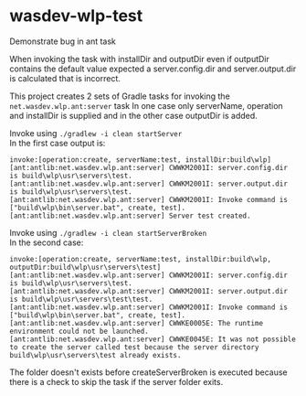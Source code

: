 # wasdev-wlp-test
Demonstrate bug in ant task

When invoking the task with installDir and outputDir even if outputDir contains the default value expected a server.config.dir and server.output.dir is calculated that is incorrect.

This project creates 2 sets of Gradle tasks for invoking the `net.wasdev.wlp.ant:server` task
In one case only serverName, operation and installDir is supplied and in the other case outputDir is added.

Invoke using `./gradlew -i clean startServer`  
In the first case output is:
```
invoke:[operation:create, serverName:test, installDir:build\wlp]
[ant:antlib:net.wasdev.wlp.ant:server] CWWKM2001I: server.config.dir is build\wlp\usr\servers\test.
[ant:antlib:net.wasdev.wlp.ant:server] CWWKM2001I: server.output.dir is build\wlp\usr\servers\test.
[ant:antlib:net.wasdev.wlp.ant:server] CWWKM2001I: Invoke command is ["build\wlp\bin\server.bat", create, test].
[ant:antlib:net.wasdev.wlp.ant:server] Server test created.
```

Invoke using `./gradlew -i clean startServerBroken`  
In the second case:
```
invoke:[operation:create, serverName:test, installDir:build\wlp, outputDir:build\wlp\usr\servers\test]
[ant:antlib:net.wasdev.wlp.ant:server] CWWKM2001I: server.config.dir is build\wlp\usr\servers\test.
[ant:antlib:net.wasdev.wlp.ant:server] CWWKM2001I: server.output.dir is build\wlp\usr\servers\test\test.
[ant:antlib:net.wasdev.wlp.ant:server] CWWKM2001I: Invoke command is ["build\wlp\bin\server.bat", create, test].
[ant:antlib:net.wasdev.wlp.ant:server] CWWKE0005E: The runtime environment could not be launched.
[ant:antlib:net.wasdev.wlp.ant:server] CWWKE0045E: It was not possible to create the server called test because the server directory build\wlp\usr\servers\test already exists.
```

The folder doesn't exists before createServerBroken is executed because there is a check to skip the task if the server folder exits.



